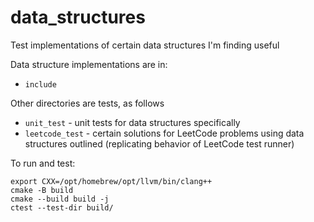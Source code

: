 # data_structures
Test implementations of certain data structures I'm finding useful

Data structure implementations are in:
* `include`

Other directories are tests, as follows
* `unit_test` - unit tests for data structures specifically
* `leetcode_test` - certain solutions for LeetCode problems using data structures outlined (replicating behavior of LeetCode test runner)

To run and test:

```
export CXX=/opt/homebrew/opt/llvm/bin/clang++
cmake -B build
cmake --build build -j
ctest --test-dir build/
```